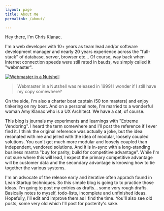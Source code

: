 ```yaml
---
layout: page
title: About Me
permalink: /about/

---
```


Hey there, I'm Chris Klanac.

I'm a web developer with 10+ years as team lead and/or software development manager and nearly 20 years experience across the "full-stack" of database, server, browser etc... Of course, way back when Internet connection speeds were still rated in bauds, we simply called it "webmaster".



[![Webmaster in a Nutshell](http://akamaicovers.oreilly.com/images/9781565923256/cat.gif)](http://shop.oreilly.com/product/9781565923256.do)

> Webmaster in a Nutshell was released in 1999! I wonder if I still have my copy somewhere?

On the side, I'm also a charter boat captain (50 ton masters) and enjoy tinkering on my boat. And on a personal note, I'm married to a wonderful woman Amy Klanac who is a UX Architect. We have a cat, of course.

This blog is journals my experiments and learnings with "Extreme Vendoring". I heard the term somewhere and I'll post the reference if I ever find it. I think the original reference was actually a joke, but the idea resonated with me and jelled with the idea of modular, loosely coupled solutions. You can't get much more modular and loosely coupled than independent, vendored solutions. And it is in-sync with a long-standing business mantra "buy for parity; build for competitive advantage". While I'm not sure where this will lead, I expect the primary competitive advantage will be customer data and the secondary advantage is knowing how to tie together the various systems.

I'm an advocate of the release early and iterative often apprach found in Lean Startup techniques. So this simple blog is going to to practice those ideas. I'm going to post my entries as drafts... some very rough drafts. Basically notes to myself, todo-lists, incomplete and unfinished ideas. Hopefully, I'll edit and improve them as I find the time. You'll also see old posts, some very old which I'll post for posterity's sake.